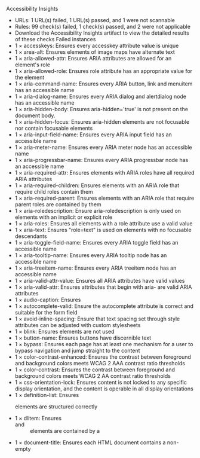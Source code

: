 Accessibility Insights
* URLs: 1 URL(s) failed, 1 URL(s) passed, and 1 were not scannable
* Rules: 99 check(s) failed, 1 check(s) passed, and 2 were not applicable
* Download the Accessibility Insights artifact to view the detailed results of these checks
Failed instances
* 1 × accesskeys:  Ensures every accesskey attribute value is unique
* 1 × area-alt:  Ensures <area> elements of image maps have alternate text
* 1 × aria-allowed-attr:  Ensures ARIA attributes are allowed for an element's role
* 1 × aria-allowed-role:  Ensures role attribute has an appropriate value for the element
* 1 × aria-command-name:  Ensures every ARIA button, link and menuitem has an accessible name
* 1 × aria-dialog-name:  Ensures every ARIA dialog and alertdialog node has an accessible name
* 1 × aria-hidden-body:  Ensures aria-hidden='true' is not present on the document body.
* 1 × aria-hidden-focus:  Ensures aria-hidden elements are not focusable nor contain focusable elements
* 1 × aria-input-field-name:  Ensures every ARIA input field has an accessible name
* 1 × aria-meter-name:  Ensures every ARIA meter node has an accessible name
* 1 × aria-progressbar-name:  Ensures every ARIA progressbar node has an accessible name
* 1 × aria-required-attr:  Ensures elements with ARIA roles have all required ARIA attributes
* 1 × aria-required-children:  Ensures elements with an ARIA role that require child roles contain them
* 1 × aria-required-parent:  Ensures elements with an ARIA role that require parent roles are contained by them
* 1 × aria-roledescription:  Ensure aria-roledescription is only used on elements with an implicit or explicit role
* 1 × aria-roles:  Ensures all elements with a role attribute use a valid value
* 1 × aria-text:  Ensures "role=text" is used on elements with no focusable descendants
* 1 × aria-toggle-field-name:  Ensures every ARIA toggle field has an accessible name
* 1 × aria-tooltip-name:  Ensures every ARIA tooltip node has an accessible name
* 1 × aria-treeitem-name:  Ensures every ARIA treeitem node has an accessible name
* 1 × aria-valid-attr-value:  Ensures all ARIA attributes have valid values
* 1 × aria-valid-attr:  Ensures attributes that begin with aria- are valid ARIA attributes
* 1 × audio-caption:  Ensures <audio> elements have captions
* 1 × autocomplete-valid:  Ensure the autocomplete attribute is correct and suitable for the form field
* 1 × avoid-inline-spacing:  Ensure that text spacing set through style attributes can be adjusted with custom stylesheets
* 1 × blink:  Ensures <blink> elements are not used
* 1 × button-name:  Ensures buttons have discernible text
* 1 × bypass:  Ensures each page has at least one mechanism for a user to bypass navigation and jump straight to the content
* 1 × color-contrast-enhanced:  Ensures the contrast between foreground and background colors meets WCAG 2 AAA contrast ratio thresholds
* 1 × color-contrast:  Ensures the contrast between foreground and background colors meets WCAG 2 AA contrast ratio thresholds
* 1 × css-orientation-lock:  Ensures content is not locked to any specific display orientation, and the content is operable in all display orientations
* 1 × definition-list:  Ensures <dl> elements are structured correctly
* 1 × dlitem:  Ensures <dt> and <dd> elements are contained by a <dl>
* 1 × document-title:  Ensures each HTML document contains a non-empty <title> element
* 1 × duplicate-id-active:  Ensures every id attribute value of active elements is unique
* 1 × duplicate-id-aria:  Ensures every id attribute value used in ARIA and in labels is unique
* 1 × duplicate-id:  Ensures every id attribute value is unique
* 1 × empty-heading:  Ensures headings have discernible text
* 1 × empty-table-header:  Ensures table headers have discernible text
* 1 × focus-order-semantics:  Ensures elements in the focus order have a role appropriate for interactive content
* 1 × form-field-multiple-labels:  Ensures form field does not have multiple label elements
* 1 × frame-focusable-content:  Ensures <frame> and <iframe> elements with focusable content do not have tabindex=-1
* 1 × frame-tested:  Ensures <iframe> and <frame> elements contain the axe-core script
* 1 × frame-title-unique:  Ensures <iframe> and <frame> elements contain a unique title attribute
* 1 × frame-title:  Ensures <iframe> and <frame> elements have an accessible name
* 1 × heading-order:  Ensures the order of headings is semantically correct
* 1 × hidden-content:  Informs users about hidden content.
* 1 × html-has-lang:  Ensures every HTML document has a lang attribute
* 1 × html-lang-valid:  Ensures the lang attribute of the <html> element has a valid value
* 1 × html-xml-lang-mismatch:  Ensure that HTML elements with both valid lang and xml:lang attributes agree on the base language of the page
* 1 × identical-links-same-purpose:  Ensure that links with the same accessible name serve a similar purpose
* 1 × image-alt:  Ensures <img> elements have alternate text or a role of none or presentation
* 1 × image-redundant-alt:  Ensure image alternative is not repeated as text
* 1 × input-button-name:  Ensures input buttons have discernible text
* 1 × input-image-alt:  Ensures <input type="image"> elements have alternate text
* 1 × label-content-name-mismatch:  Ensures that elements labelled through their content must have their visible text as part of their accessible name
* 1 × label-title-only:  Ensures that every form element has a visible label and is not solely labeled using hidden labels, or the title or aria-describedby attributes
* 1 × label:  Ensures every form element has a label
* 1 × landmark-banner-is-top-level:  Ensures the banner landmark is at top level
* 1 × landmark-complementary-is-top-level:  Ensures the complementary landmark or aside is at top level
* 1 × landmark-contentinfo-is-top-level:  Ensures the contentinfo landmark is at top level
* 1 × landmark-main-is-top-level:  Ensures the main landmark is at top level
* 1 × landmark-no-duplicate-banner:  Ensures the document has at most one banner landmark
* 1 × landmark-no-duplicate-contentinfo:  Ensures the document has at most one contentinfo landmark
* 1 × landmark-no-duplicate-main:  Ensures the document has at most one main landmark
* 1 × landmark-one-main:  Ensures the document has a main landmark
* 1 × landmark-unique:  Landmarks should have a unique role or role/label/title (i.e. accessible name) combination
* 1 × link-in-text-block:  Ensure links are distinguished from surrounding text in a way that does not rely on color
* 1 × link-name:  Ensures links have discernible text
* 1 × list:  Ensures that lists are structured correctly
* 1 × listitem:  Ensures <li> elements are used semantically
* 1 × marquee:  Ensures <marquee> elements are not used
* 1 × meta-refresh-no-exceptions:  Ensures <meta http-equiv="refresh"> is not used for delayed refresh
* 1 × meta-refresh:  Ensures <meta http-equiv="refresh"> is not used for delayed refresh
* 1 × meta-viewport-large:  Ensures <meta name="viewport"> can scale a significant amount
* 1 × meta-viewport:  Ensures <meta name="viewport"> does not disable text scaling and zooming
* 1 × nested-interactive:  Ensures interactive controls are not nested as they are not always announced by screen readers or can cause focus problems for assistive technologies
* 1 × no-autoplay-audio:  Ensures <video> or <audio> elements do not autoplay audio for more than 3 seconds without a control mechanism to stop or mute the audio
* 1 × object-alt:  Ensures <object> elements have alternate text
* 1 × p-as-heading:  Ensure bold, italic text and font-size is not used to style <p> elements as a heading
* 1 × page-has-heading-one:  Ensure that the page, or at least one of its frames contains a level-one heading
* 1 × presentation-role-conflict:  Elements marked as presentational should not have global ARIA or tabindex to ensure all screen readers ignore them
* 1 × region:  Ensures all page content is contained by landmarks
* 1 × role-img-alt:  Ensures [role='img'] elements have alternate text
* 1 × scope-attr-valid:  Ensures the scope attribute is used correctly on tables
* 1 × scrollable-region-focusable:  Ensure elements that have scrollable content are accessible by keyboard
* 1 × select-name:  Ensures select element has an accessible name
* 1 × server-side-image-map:  Ensures that server-side image maps are not used
* 1 × skip-link:  Ensure all skip links have a focusable target
* 1 × svg-img-alt:  Ensures <svg> elements with an img, graphics-document or graphics-symbol role have an accessible text
* 1 × tabindex:  Ensures tabindex attribute values are not greater than 0
* 1 × table-duplicate-name:  Ensure the <caption> element does not contain the same text as the summary attribute
* 1 × table-fake-caption:  Ensure that tables with a caption use the <caption> element.
* 1 × target-size:  Ensure touch target have sufficient size and space
* 1 × td-has-header:  Ensure that each non-empty data cell in a <table> larger than 3 by 3  has one or more table headers
* 1 × td-headers-attr:  Ensure that each cell in a table that uses the headers attribute refers only to other cells in that table
* 1 × th-has-data-cells:  Ensure that <th> elements and elements with role=columnheader/rowheader have data cells they describe
* 1 × valid-lang:  Ensures lang attributes have valid values
* 1 × video-caption:  Ensures <video> elements have captions

-------------------
This scan used axe-core axeVersion (https://github.com/dequelabs/axe-core/releases/tag/vaxeVersion) and userAgent with a display resolution of 1920x800.
